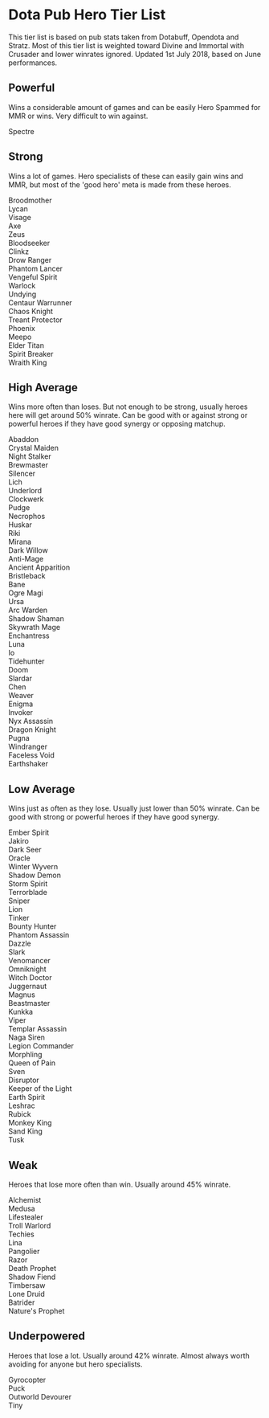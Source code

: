 # Dota Pub Hero Tier List
This tier list is based on pub stats taken from Dotabuff, Opendota and Stratz. Most of this tier list is weighted toward Divine and Immortal with Crusader and lower winrates ignored.
Updated 1st July 2018, based on June performances.
## Powerful
Wins a considerable amount of games and can be easily Hero Spammed for MMR or wins. Very difficult to win against.

Spectre

## Strong
Wins a lot of games. Hero specialists of these can easily gain wins and MMR, but most of the 'good hero' meta is made from these heroes.

Broodmother  
Lycan  
Visage  
Axe  
Zeus  
Bloodseeker  
Clinkz  
Drow Ranger  
Phantom Lancer  
Vengeful Spirit  
Warlock  
Undying  
Centaur Warrunner  
Chaos Knight  
Treant Protector  
Phoenix  
Meepo  
Elder Titan  
Spirit Breaker  
Wraith King  

## High Average
Wins more often than loses. But not enough to be strong, usually heroes here will get around 50% winrate. Can be good with or against strong or powerful heroes if they have good synergy or opposing matchup.

Abaddon  
Crystal Maiden  
Night Stalker  
Brewmaster  
Silencer  
Lich  
Underlord  
Clockwerk  
Pudge  
Necrophos  
Huskar  
Riki  
Mirana  
Dark Willow  
Anti-Mage  
Ancient Apparition  
Bristleback  
Bane  
Ogre Magi  
Ursa  
Arc Warden  
Shadow Shaman  
Skywrath Mage  
Enchantress  
Luna  
Io  
Tidehunter  
Doom  
Slardar  
Chen  
Weaver  
Enigma  
Invoker  
Nyx Assassin  
Dragon Knight  
Pugna  
Windranger  
Faceless Void  
Earthshaker  

## Low Average
Wins just as often as they lose. Usually just lower than 50% winrate. Can be good with strong or powerful heroes if they have good synergy.

Ember Spirit  
Jakiro  
Dark Seer  
Oracle  
Winter Wyvern  
Shadow Demon  
Storm Spirit  
Terrorblade  
Sniper  
Lion  
Tinker  
Bounty Hunter  
Phantom Assassin  
Dazzle  
Slark  
Venomancer  
Omniknight  
Witch Doctor  
Juggernaut  
Magnus  
Beastmaster  
Kunkka  
Viper  
Templar Assassin  
Naga Siren  
Legion Commander  
Morphling  
Queen of Pain  
Sven  
Disruptor  
Keeper of the Light  
Earth Spirit  
Leshrac  
Rubick  
Monkey King  
Sand King  
Tusk  

## Weak
Heroes that lose more often than win. Usually around 45% winrate.

Alchemist  
Medusa  
Lifestealer  
Troll Warlord  
Techies  
Lina  
Pangolier  
Razor  
Death Prophet  
Shadow Fiend  
Timbersaw  
Lone Druid  
Batrider  
Nature's Prophet  

## Underpowered
Heroes that lose a lot. Usually around 42% winrate. Almost always worth avoiding for anyone but hero specialists.

Gyrocopter  
Puck  
Outworld Devourer  
Tiny  

